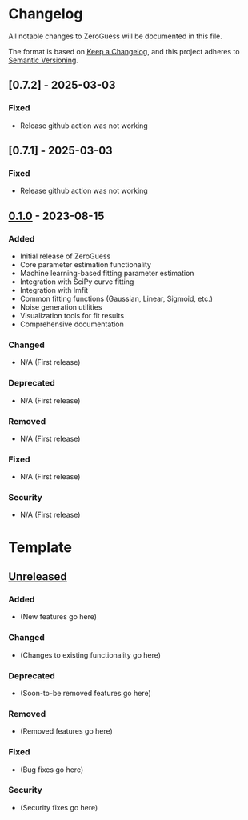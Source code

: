 # Changelog

All notable changes to ZeroGuess will be documented in this file.

The format is based on [Keep a Changelog](https://keepachangelog.com/en/1.0.0/),
and this project adheres to [Semantic Versioning](https://semver.org/spec/v2.0.0.html).

## [0.7.2] - 2025-03-03

### Fixed
- Release github action was not working

## [0.7.1] - 2025-03-03

### Fixed
- Release github action was not working

## [0.1.0] - 2023-08-15

### Added
- Initial release of ZeroGuess
- Core parameter estimation functionality
- Machine learning-based fitting parameter estimation
- Integration with SciPy curve fitting
- Integration with lmfit
- Common fitting functions (Gaussian, Linear, Sigmoid, etc.)
- Noise generation utilities
- Visualization tools for fit results
- Comprehensive documentation

### Changed
- N/A (First release)

### Deprecated
- N/A (First release)

### Removed
- N/A (First release)

### Fixed
- N/A (First release)

### Security
- N/A (First release)

[Unreleased]: https://github.com/deniz195/zeroguess/compare/v0.1.0...HEAD
[0.1.0]: https://github.com/deniz195/zeroguess/releases/tag/v0.1.0


# Template

## [Unreleased]

### Added
- (New features go here)

### Changed
- (Changes to existing functionality go here)

### Deprecated
- (Soon-to-be removed features go here)

### Removed
- (Removed features go here)

### Fixed
- (Bug fixes go here)

### Security
- (Security fixes go here)